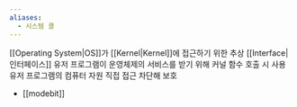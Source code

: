 ```yaml
---
aliases:
  - 시스템 콜
---
```

[[Operating System|OS]]가 [[Kernel|Kernel]]에 접근하기 위한 추상 [[Interface|인터페이스]]
유저 프로그램이 운영체제의 서비스를 받기 위해 커널 함수 호출 시 사용
유저 프로그램의 컴퓨터 자원 직접 접근 차단해 보호

- [[modebit]]